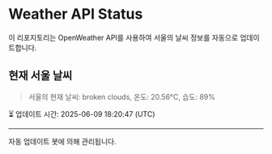 
# Weather API Status

이 리포지토리는 OpenWeather API를 사용하여 서울의 날씨 정보를 자동으로 업데이트합니다.

## 현재 서울 날씨
> 서울의 현재 날씨: broken clouds, 온도: 20.56°C, 습도: 89%

⏳ 업데이트 시간: 2025-06-09 18:20:47 (UTC)

---
자동 업데이트 봇에 의해 관리됩니다.
